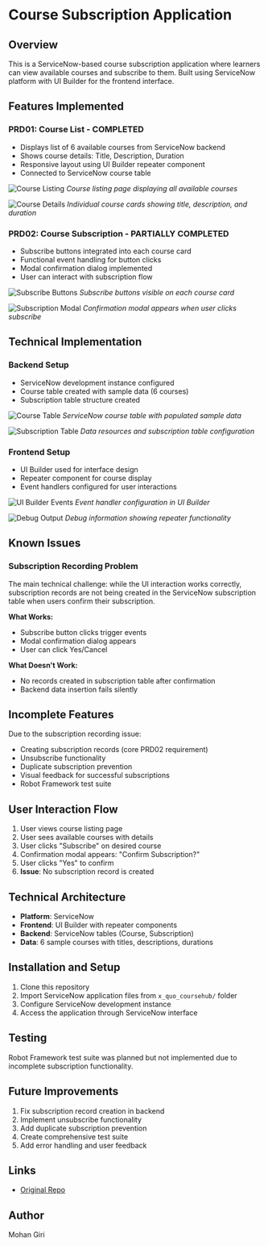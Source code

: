 # Course Subscription Application

## Overview
This is a ServiceNow-based course subscription application where learners can view available courses and subscribe to them. Built using ServiceNow platform with UI Builder for the frontend interface.

## Features Implemented

### PRD01: Course List - COMPLETED
- Displays list of 6 available courses from ServiceNow backend
- Shows course details: Title, Description, Duration  
- Responsive layout using UI Builder repeater component
- Connected to ServiceNow course table

![Course Listing](screenshots/course_listing.png)
*Course listing page displaying all available courses*

![Course Details](screenshots/card_container.png)
*Individual course cards showing title, description, and duration*

### PRD02: Course Subscription - PARTIALLY COMPLETED
- Subscribe buttons integrated into each course card
- Functional event handling for button clicks
- Modal confirmation dialog implemented
- User can interact with subscription flow

![Subscribe Buttons](screenshots/button_handlers.png)
*Subscribe buttons visible on each course card*

![Subscription Modal](screenshots/modal_dialog.png)
*Confirmation modal appears when user clicks subscribe*

## Technical Implementation

### Backend Setup
- ServiceNow development instance configured
- Course table created with sample data (6 courses)
- Subscription table structure created

![Course Table](screenshots/courses_backend.png)
*ServiceNow course table with populated sample data*

![Subscription Table](screenshots/courseList_dataResources.png)
*Data resources and subscription table configuration*

### Frontend Setup
- UI Builder used for interface design
- Repeater component for course display
- Event handlers configured for user interactions

![UI Builder Events](screenshots/button_handlers.png)
*Event handler configuration in UI Builder*

![Debug Output](screenshots/console_print.png)
*Debug information showing repeater functionality*

## Known Issues

### Subscription Recording Problem
The main technical challenge: while the UI interaction works correctly, subscription records are not being created in the ServiceNow subscription table when users confirm their subscription.

**What Works:**
- Subscribe button clicks trigger events
- Modal confirmation dialog appears
- User can click Yes/Cancel

**What Doesn't Work:**
- No records created in subscription table after confirmation
- Backend data insertion fails silently

## Incomplete Features

Due to the subscription recording issue:
- Creating subscription records (core PRD02 requirement)
- Unsubscribe functionality
- Duplicate subscription prevention
- Visual feedback for successful subscriptions
- Robot Framework test suite

## User Interaction Flow

1. User views course listing page
2. User sees available courses with details
3. User clicks "Subscribe" on desired course
4. Confirmation modal appears: "Confirm Subscription?"
5. User clicks "Yes" to confirm
6. **Issue**: No subscription record is created

## Technical Architecture

- **Platform**: ServiceNow
- **Frontend**: UI Builder with repeater components
- **Backend**: ServiceNow tables (Course, Subscription)
- **Data**: 6 sample courses with titles, descriptions, durations

## Installation and Setup

1. Clone this repository
2. Import ServiceNow application files from `x_quo_coursehub/` folder
3. Configure ServiceNow development instance
4. Access the application through ServiceNow interface

## Testing

Robot Framework test suite was planned but not implemented due to incomplete subscription functionality.

## Future Improvements

1. Fix subscription record creation in backend
2. Implement unsubscribe functionality
3. Add duplicate subscription prevention
4. Create comprehensive test suite
5. Add error handling and user feedback

## Links
- [Original Repo](https://bitbucket.org/qualdatrix/coursehub/src/main/)

## Author
Mohan Giri
